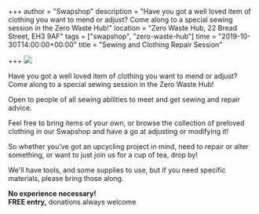 +++
author = "Swapshop"
description = "Have you got a well loved item of clothing you want to mend or adjust? Come along to a special sewing session in the Zero Waste Hub!"
location = "Zero Waste Hub, 22 Bread Street, EH3 9AF"
tags = ["swapshop", "zero-waste-hub"]
time = "2019-10-30T14:00:00+00:00"
title = "Sewing and Clothing Repair Session"

+++
![](https://res.cloudinary.com/shrub-co-op/image/upload/v1571249246/shrubcoop.org/media/Copy_of_Community_Co-Design_Evening_vrvzlw.png)

Have you got a well loved item of clothing you want to mend or adjust? Come along to a special sewing session in the Zero Waste Hub!  
  
Open to people of all sewing abilities to meet and get sewing and repair advice.  
  
Feel free to bring items of your own, or browse the collection of preloved clothing in our Swapshop and have a go at adjusting or modifying it!  
  
So whether you’ve got an upcycling project in mind, need to repair or alter something, or want to just join us for a cup of tea, drop by!  
  
We'll have tools, and some supplies to use, but if you need specific materials, please bring those along.  
  
**No experience necessary!**  
**FREE entry,** donations always welcome